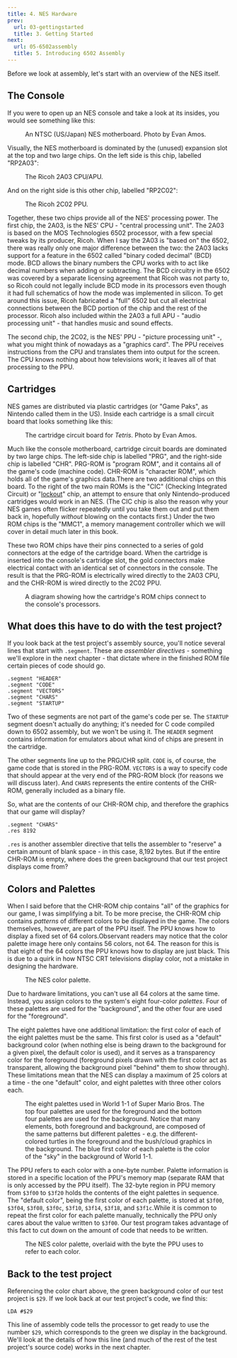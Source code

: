 ```yaml
---
title: 4. NES Hardware
prev:
  url: 03-gettingstarted
  title: 3. Getting Started
next:
  url: 05-6502assembly
  title: 5. Introducing 6502 Assembly
---
```


<script>
  import Margin from '$lib/components/Margin.svelte';
  import mobo from './NES-Mk1-Motherboard-Top.jpg?w=600&format=webp';
  import cpu2a03 from './2a03.jpg?w=600&format=webp';
  import ppu2c02 from './2c02.jpg?w=600&format=webp';
  import cart from './Tetris-Cartridge-Board.jpg?w=600&format=webp';
  import inconsole from './cartridge-in-console.jpg?w=600&format=webp';
  import palette from './NES_color_palette.png?w=600&format=webp';
  import smbpalettes from './SMB_palettes.png?w=600&format=webp';
  import palwithnums from './NES_color_palette_with_numbers.png?w=600&format=webp';
</script>

Before we look at assembly, let's start with an overview of the NES itself.

## The Console

If you were to open up an NES console and take a look at its insides, you would
see something like this:

<figure>
  <img src={mobo} alt="" />
  <figcaption>An NTSC (US/Japan) NES motherboard. Photo by Evan Amos.</figcaption>
</figure>

Visually, the NES motherboard is dominated by the (unused) expansion slot
at the top and two large chips. On the left side is this chip,
labelled "RP2A03":

<figure>
  <img src={cpu2a03} alt="" />
  <figcaption>The Ricoh 2A03 CPU/APU.</figcaption>
</figure>

And on the right side is this other chip, labelled "RP2C02":

<figure>
  <img src={ppu2c02} alt="" />
  <figcaption>The Ricoh 2C02 PPU.</figcaption>
</figure>

Together, these two chips provide all of the NES' processing power. The first chip,
the 2A03, is the NES' CPU - "central processing unit". The 2A03 is based on
the MOS Technologies 6502 processor, with a few special tweaks by its producer,
Ricoh.<Margin id="ricoh-6502-license"> When I say the 2A03 is "based on" the 6502, there was really only one major difference between the two: the 2A03 lacks support for a feature in the 6502 called "binary coded decimal" (BCD) mode. BCD allows the binary numbers the CPU works with to act like decimal numbers when adding or subtracting. The BCD circuitry in the 6502 was covered by a separate licensing agreement that Ricoh was not party to, so Ricoh could not legally include BCD mode in its processors even though it had full schematics of how the mode was implemented in silicon.  To get around this issue, Ricoh fabricated a "full" 6502 but cut all electrical connections between the BCD portion of the chip and the rest of the processor.</Margin> Ricoh also included within the 2A03 a full APU - "audio processing unit" - that handles music and sound effects.

The second chip, the 2C02, is the NES' PPU - "picture processing unit" -, what you
might think of nowadays as a "graphics card". The PPU receives instructions from
the CPU and translates them into output for the screen. The CPU knows nothing about
how televisions work; it leaves all of that processing to the PPU.

## Cartridges

NES games are distributed via plastic cartridges (or "Game Paks", as Nintendo called
them in the US). Inside each cartridge is a small circuit board that looks something
like this:

<figure>
  <img src={cart} alt="" />
  <figcaption>The cartridge circuit board for <em>Tetris</em>. Photo by Evan Amos.</figcaption>
</figure>

Much like the console motherboard, cartridge circuit boards are dominated by two
large chips. The left-side chip is labelled "PRG", and the right-side chip is labelled "CHR".
PRG-ROM is "program ROM", and it contains all of the game's code (machine code). CHR-ROM is
"character ROM", which holds all of the game's graphics data.<Margin id="additional-chips">There are two additional chips on this board. To the right of the two main ROMs is the "CIC" (Checking Integrated Circuit) or "<a href="https://en.wikipedia.org/wiki/CIC_\(Nintendo\)">lockout</a>" chip, an attempt to ensure that only Nintendo-produced cartridges would work in an NES. (The CIC chip is also the reason why your NES games often flicker repeatedly until you take them out and put them back in, hopefully <em>without</em> blowing on the contacts first.) Under the two ROM chips is the "MMC1", a memory management controller which we will cover in detail much later in this book.</Margin>


These two ROM chips have their pins connected to a series of gold connectors at the edge of the cartridge board. When the cartridge is inserted into the console's cartridge slot, the gold connectors make electrical contact with an identical set of connectors in the console. The result is that the PRG-ROM is electrically wired directly to the 2A03 CPU, and the CHR-ROM is wired directly to the 2C02 PPU.

<figure>
  <img src={inconsole} alt="" />
  <figcaption>A diagram showing how the cartridge's ROM chips connect to the console's processors.</figcaption>
</figure>

## What does this have to do with the test project?

If you look back at the test project's assembly source, you'll notice several lines that start with
`.segment`. These are _assembler directives_ - something we'll explore in the
next chapter - that dictate where in the finished ROM file certain pieces of code should go.

```ca65
.segment "HEADER"
.segment "CODE"
.segment "VECTORS"
.segment "CHARS"
.segment "STARTUP"
```

Two of these segments are not part of the game's code per se.
The `STARTUP` segment doesn't actually do anything; it's needed for C code compiled
down to 6502 assembly, but we won't be using it. The `HEADER` segment contains
information for emulators about what kind of chips are present in the cartridge.

The other segments line up to the PRG/CHR split. `CODE` is, of course,
the game code that is stored in the PRG-ROM. `VECTORS` is a way to specify
code that should appear at the very end of the PRG-ROM block (for reasons we will discuss
later). And `CHARS` represents the entire contents of the CHR-ROM, generally
included as a binary file.

So, what are the contents of our CHR-ROM chip, and therefore the graphics that our game will display?

```ca65
.segment "CHARS"
.res 8192
```

`.res` is another assembler directive that tells the assembler to "reserve" a
certain amount of blank space - in this case, 8,192 bytes. But if the entire CHR-ROM is
empty, where does the green background that our test project displays come from?

## Colors and Palettes

When I said before that the CHR-ROM chip contains "all" of the graphics for our game,
I was simplifying a bit. To be more precise, the CHR-ROM chip contains <em>patterns</em>
of different colors to be displayed in the game. The colors themselves, however, are
part of the PPU itself. The PPU knows how to display a fixed set of 64 colors.<Margin id="color-palette-limits">Observant readers may notice that the color palette image here only contains 56 colors, not 64. The reason for this is that eight of the 64 colors the PPU knows how to display are just black. This is due to a quirk in how NTSC CRT televisions display color, not a mistake in designing the hardware.</Margin>

<figure>
  <img src={palette} alt="" />
  <figcaption>The NES color palette.</figcaption>
</figure>

Due to hardware limitations, you can't use all 64 colors at the same time. Instead,
you assign colors to the system's eight four-color _palettes_. Four of these
palettes are used for the "background", and the other four are used for the "foreground".

The eight palettes have one additional limitation: the first color of each of the eight
palettes must be the same. This first color is used as a "default" background color
(when nothing else is being drawn to the background for a given pixel, the default
color is used), and it serves as a transparency color for the foreground (foreground
pixels drawn with the first color act as transparent, allowing the background pixel
"behind" them to show through). These limitations mean that the NES can display
a maximum of 25 colors at a time - the one "default" color, and eight palettes
with three other colors each.

<figure>
  <img src={smbpalettes} alt="" />
  <figcaption>The eight palettes used in World 1-1 of Super Mario Bros. The top four palettes are used for the foreground and the bottom four palettes are used for the background. Notice that many elements, both foreground and background, are composed of the same patterns but different palettes - e.g. the different-colored turtles in the foreground and the bush/cloud graphics in the background. The blue first color of each palette is the color of the "sky" in the background of World 1-1.</figcaption>
</figure>

The PPU refers to each color with a one-byte number. Palette information is
stored in a specific location of the PPU's memory map (separate RAM that is
only accessed by the PPU itself). The 32-byte region in PPU memory from `$3f00`
to `$3f20` holds the contents of the eight palettes in sequence. The "default color",
being the first color of each palette, is stored at `$3f00`, `$3f04`,
`$3f08`, `$3f0c`, `$3f10`, `$3f14`,
`$3f18`, and `$3f1c`.<Margin id="default-color-repetition">While it is common to repeat the first color for each palette manually, technically the PPU only cares about the value written to `$3f00`. Our test program takes advantage of this fact to cut down on the amount of code that needs to be written.</Margin>

<figure>
  <img src={palwithnums} alt="" />
  <figcaption>The NES color palette, overlaid with the byte the PPU uses to refer to each color.</figcaption>
</figure>

## Back to the test project

Referencing the color chart above, the green background color of our test
project is `$29`. If we look back at our test project's code,
we find this:

```ca65 showLineNumbers{31}
LDA #$29
```

This line of assembly code tells the processor to get ready to use the
number `$29`, which corresponds to the green we display in the background.
We'll look at the details of how this line (and much of the rest of the
test project's source code) works in the next chapter.
